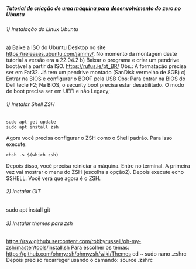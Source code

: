 ##### Tutorial de criação de uma máquina para desenvolvimento do zero no Ubuntu

###### 1) Instalação do Linux Ubuntu
a) Baixe a ISO do Ubuntu Desktop no site https://releases.ubuntu.com/jammy/. No momento da montagem deste tutorial a versão era a 22.04.2
b) Baixar o programa e criar um pendrive bootável a partir da ISO.
https://rufus.ie/pt_BR/
Obs.:  A formatação precisa ser em Fat32. Já tem um pendrive montado (SanDisk vermelho de 8GB)
c) Entrar na BIOS e configurar o BOOT pela USB 
Obs:
Para entrar na BIOS do Dell tecle F2;
Na BIOS, o security boot precisa estar desabilitado. O modo de boot precisa ser em UEFI e não Legacy;

###### 1) Instalar Shell ZSH
~~~
sudo apt-get update
sudo apt install zsh
~~~
Agora você precisa configurar o ZSH como o Shell padrão. Para isso execute:
~~~
chsh -s $(which zsh)
~~~
Depois disso, você precisa reiniciar a máquina. Entre no terminal. A primeira vez vai mostrar o menu do ZSH (escolha a opção2). Depois execute echo $SHELL. Você verá que agora é o ZSH.

###### 2) Instalar GIT
sudo apt install git

###### 3) Instalar themes para zsh


https://raw.githubusercontent.com/robbyrussell/oh-my-zsh/master/tools/install.sh
Para escolher os temas: https://github.com/ohmyzsh/ohmyzsh/wiki/Themes
cd ~
sudo nano .zshrc
Depois preciso recarreger usando o camando: source .zshrc 
